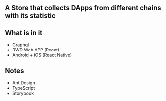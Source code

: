 ## A Store that collects DApps from different chains with its statistic

## What is in it
- Graphql
- RWD Web APP (React)
- Android + iOS (React Native)

## Notes
- Ant Design
- TypeScript
- Storybook

